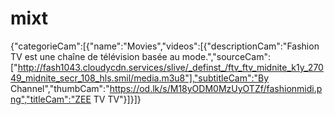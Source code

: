 # mixt
{"categorieCam":[{"name":"Movies","videos":[{"descriptionCam":"Fashion TV est une chaîne de télévision basée au mode.","sourceCam":["http://fash1043.cloudycdn.services/slive/_definst_/ftv_ftv_midnite_k1y_27049_midnite_secr_108_hls.smil/media.m3u8"],"subtitleCam":"By Channel","thumbCam":"https://od.lk/s/M18yODM0MzUyOTZf/fashionmidi.png","titleCam":"ZEE TV TV"}]}]}

